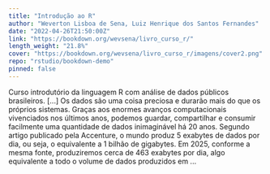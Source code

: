 ```yaml
---
title: "Introdução ao R"
author: "Weverton Lisboa de Sena, Luiz Henrique dos Santos Fernandes"
date: "2022-04-26T21:50:00Z"
link: "https://bookdown.org/wevsena/livro_curso_r/"
length_weight: "21.8%"
cover: "https://bookdown.org/wevsena/livro_curso_r/imagens/cover2.png"
repo: "rstudio/bookdown-demo"
pinned: false
---
```


Curso introdutório da linguagem R com análise de dados públicos brasileiros. [...] Os dados são uma coisa preciosa e durarão mais do que os próprios sistemas. Graças aos enormes avanços computacionais vivenciados nos últimos anos, podemos guardar, compartilhar e consumir facilmente uma quantidade de dados inimaginável há 20 anos. Segundo artigo publicado pela Accenture, o mundo produz 5 exabytes de dados por dia, ou seja, o equivalente a 1 bilhão de gigabytes. Em 2025, conforme a mesma fonte, produziremos cerca de 463 exabytes por dia, algo equivalente a todo o volume de dados produzidos em ...
